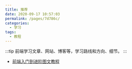 ```yaml
---
title: 推荐
date: 2020-09-17 10:57:03
permalink: /pages/7d786c/
categories:
  - 学习
tags:
  - 教程
---
```


:::tip
前端学习文章、网站、博客等，学习路线和方向、细节。
:::

- [前端入门到进阶图文教程](https://github.com/qianguyihao/Web)

